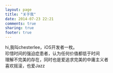 ```yaml
---
layout: page
title: "关于我"
date: 2014-07-23 22:21
comments: true
sharing: true
footer: true
---
```

hi,我叫chesterlee，iOS开发者一枚。  
珍惜时间的强迫症患者，认为任何价值都低于时间  
理解不完美的存在，同时也是爱追求完美的中庸主义者  
喜欢摇滚，也爱Jazz